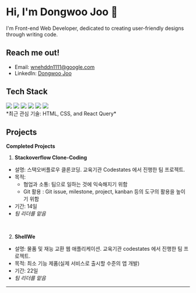 # Hi, I'm Dongwoo Joo 👋
I'm Front-end Web Developer, dedicated to creating user-friendly designs through writing code.

## Reach me out!
- Email: [wnehddn1111@google.com](mailto:wnehddn1111@google.com)
- LinkedIn: [Dongwoo Joo](https://www.linkedin.com/in/dongwoo-joo-5a3252226/)

## Tech Stack
<img src="https://img.shields.io/badge/Javascript-F7DF1E?style=for-the-badge&logo=javascript&logoColor=black">
<img src="https://img.shields.io/badge/Typescript-3178C6?style=for-the-badge&logo=typescript&logoColor=black">
<img src="https://img.shields.io/badge/React-61DAFB?style=for-the-badge&logo=react&logoColor=black">
<img src="https://img.shields.io/badge/react query-FF4154?style=for-the-badge&logo=react query&logoColor=black">
<img src="https://img.shields.io/badge/HTML-DB7093?style=for-the-badge&logo=HTML&logoColor=black">
<img src="https://img.shields.io/badge/CSS-3578E5?style=for-the-badge&logo=CSS&logoColor=black">
<br>
*최근 관심 기술: HTML, CSS, and React Query*

## Projects
**Completed Projects**
<br>

1. **Stackoverflow Clone-Coding**
- 설명: 스택오버플로우 클론코딩. 교육기관 Codestates 에서 진행한 팀 프로젝트.
- 목적:
  - 협업과 소통: 팀으로 일하는 것에 익숙해지기 위함
  - Git 활용 : Git issue, milestone, project, kanban 등의 도구의 활용을 높이기 위함
- 기간: 14일
- *팀 리더를 맡음*
<br>

2. **ShellWe**
- 설명: 물품 및 재능 교환 웹 애플리케이션. 교육기관 codestates 에서 진행한 팀 프로젝트.
- 목적: 최소 기능 제품(실제 서비스로 출시할 수준의 앱 개발)
- 기간: 22일
- *팀 리더를 맡음*

---
